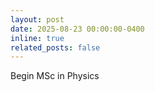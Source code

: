 ```yaml
---
layout: post
date: 2025-08-23 00:00:00-0400
inline: true
related_posts: false
---
```


Begin MSc in Physics 
